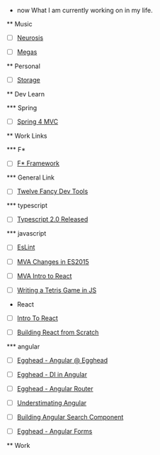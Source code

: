 * now
What I am currently working on in my life.


** Music
- [ ] [Neurosis](https://play.spotify.com/album/3haLhyalAjgK386xlKAvKh)
- [ ] [Megas](https://play.spotify.com/album/6vQvf2LPYeoYdqNh1JAlqC)


** Personal
- [ ] [Storage](https://www.publicstorage.com/california/self-storage-los-angeles-ca/90023-self-storage/232?PID=PSLocalSearch&CID=1341&CHID=LL)



** Dev Learn


*** Spring
- [ ] [Spring 4 MVC](https://www.youtube.com/watch?v=6Y1dwidNJPQ&feature=em-uploademail)


** Work Links


*** F*
- [ ] [F* Framework](http://dotnetrocks.com/?show=1225)


*** General Link
- [ ] [Twelve Fancy Dev Tools](https://hackernoon.com/twelve-fancy-chrome-devtools-tips-dc1e39d10d9d*.bzscb1qmx)


*** typescript
- [ ] [Typescript 2.0 Released](https://blogs.msdn.microsoft.com/typescript/2016/09/22/announcing-typescript-2-0/)


*** javascript
- [ ] [EsLint](https://www.sitepoint.com/up-and-running-with-eslint-the-pluggable-javascript-linter)
- [ ] [MVA Changes in ES2015](https://mva.microsoft.com/en-US/training-courses/gamechanging-features-in-es2015-16640?l=JA0gw9JrC_2206218965)
- [ ] [MVA Intro to React](https://mva.microsoft.com/en-US/training-courses/introduction-to-react-16635?l=4wrKgdJrC_206218965)
- [ ] [Writing a Tetris Game in JS](https://www.youtube.com/watch?v=H2aW5V46khA)


* React
- [ ] [Intro To React](https://www.youtube.com/watch?v=CTRke-_WxUM)
- [ ] [Building React from Scratch](https://www.youtube.com/watch?v=_MAD4Oly9yg)


*** angular

- [ ] [Egghead - Angular @ Egghead](https://egghead.io/lessons/angular-2-create-an-angular-2-hello-world-component?course=building-angular-2-components)
- [ ] [Egghead - DI in Angular](https://egghead.io/courses/angular-2-dependency-injection-di-explained?utm_source=drip&utm_medium=email&utm_content=angular-2-di&utm_campaign=angular-2-release)
- [ ] [Egghead - Angular Router](https://egghead.io/courses/intro-to-angular-2-router?utm_source=drip&utm_medium=email&utm_content=angular-2-routing&utm_campaign=angular-2-release)
- [ ] [Understimating Angular](http://developer.telerik.com/featured/you-have-seriously-underestimated-angular)
- [ ] [Building Angular Search Component](https://egghead.io/courses/build-an-angular-2-instant-search-component)
- [ ] [Egghead - Angular Forms](https://egghead.io/courses/intro-to-angular-2-forms?utm_source=drip)


** Work
